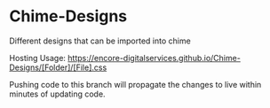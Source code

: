 # Chime-Designs
Different designs that can be imported into chime

Hosting Usage:
https://encore-digitalservices.github.io/Chime-Designs/[Folder]/[File].css

Pushing code to this branch will propagate the changes to live within minutes of updating code.
